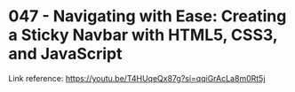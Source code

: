 # 047 - Navigating with Ease: Creating a Sticky Navbar with HTML5, CSS3, and JavaScript

Link reference: https://youtu.be/T4HUqeQx87g?si=qqiGrAcLa8m0Rt5j
